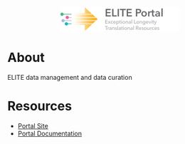 <p align="center"><a href="https://eliteportal.synapse.org/"><img src="profile/ELITE_logo.png" alt="ELITE logo"/></a></p>
     
# About
ELITE data management and data curation

# Resources
- [Portal Site](https://eliteportal.synapse.org/)
- [Portal Documentation](https://sagebionetworks.jira.com/wiki/spaces/EPD1/overview)

